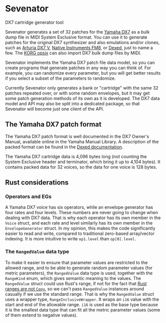 # Sevenator

DX7 cartridge generator tool

Sevenator generates a set of 32 patches for the [Yamaha DX7](https://www.yamaha.com/en/about/design/synapses/id_009/)
as a bulk dump file in MIDI System Exclusive format. You can use it to generate patches for the
original DX7 synthesizer and also emulations and/or clones, such as
[Arturia DX7 V](https://www.arturia.com/dx7-v/overview),
[Native Instruments FM8](https://www.native-instruments.com/en/products/komplete/synths/fm8/),
or [Dexed](https://asb2m10.github.io/dexed/), just to name a few.
The [KORG opsix](https://www.korg.com/us/products/synthesizers/opsix/) can also
import DX7 bulk dump files by MIDI.

Sevenator implements the Yamaha DX7 patch file data model, so you can create
programs that generate patches in any way you can think of. For example, you
can randomize every parameter, but you will get better results if you select
a subset of the parameters to randomize.

Currently Sevenator only generates a bank or "cartridge" with the same 32 patches
repeated over, or with some random envelopes, but it may get some patch generation
methods of its own as it
is developed. The DX7 data model and API may also be split into a dedicated
package, so that Sevenator will become just one client of the API.

## The Yamaha DX7 patch format

The Yamaha DX7 patch format is well documented in the DX7 Owner's Manual,
available online in the Yamaha Manual Library. A description of the packed format
can be found in the [Dexed documentation](https://github.com/asb2m10/dexed/blob/master/Documentation/sysex-format.txt).

The Yamaha DX7 cartridge data is 4,096 bytes long (not counting the System
Exclusive header and terminator, which bring it up to 4,104 bytes). It contains
packed data for 32 voices, so the data for one voice is 128 bytes.

## Rust considerations

### Operators and EGs

A Yamaha DX7 voice has six operators, while an envelope generator has four rates and
four levels. These numbers are never going to change when dealing with DX7 data.
That is why each operator has its own member in the `Voice` struct, and each rate and
level similarly has its own member in the `EnvelopeGenerator` struct. In my opinion,
this makes the code significantly easier to read and write, compared to traditional
zero-based array/vector indexing. It is more intuitive to write `op1.level` than
`op[0].level`.

### The `RangedValue` data type

To make it easier to ensure that parameter values are restricted to the allowed range,
and to be able to generate random parameter values (for metric parameters),
the `RangedValue` data type is used, together with the `RangeKind` enum, which gives
semantic meaning to the values. The `RangedValue` struct could use Rust's range, if not
for the fact that [Rust ranges are not `Copy`](https://github.com/rust-lang/rfcs/issues/2848),
so we can't pass `RangedValue` instances around casually if we use the standard range.
That is why the `RangedValue` struct uses a wrapper type, `RangeInclusiveWrapper`. It wraps
an `i16` value with the start and end of the allowable range. `i16` is used as the base
type because it is the smallest data type that can fit all the metric parameter values
(some of them extend to negative values).
